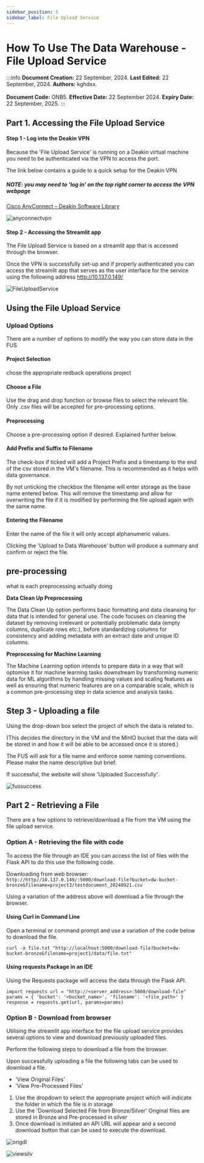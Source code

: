 ```yaml
--- 
sidebar_position: 5
sidebar_label: File Upload Service
---
```


# How To Use The Data Warehouse - File Upload Service

:::info
**Document Creation:** 22 September, 2024. **Last Edited:** 22 September, 2024. **Authors:** kghdxx.
<br></br> **Document Code:** ONB5. **Effective Date:** 22 September 2024. **Expiry Date:** 22 September, 2025.
:::

## Part 1. Accessing the File Upload Service

#### Step 1 - Log into the Deakin VPN

Because the 'File Upload Service' is running on a Deakin virtual machine you need to be authenticated via the VPN to access the port.

The link below contains a guide to a quick setup for the Deakin VPN
##### NOTE: you may need to 'log in' on the top right corner to access the VPN webpage
[Cisco AnyConnect – Deakin Software Library](https://software.deakin.edu.au/2019/04/16/cisco-anyconnect/)

![anyconnectvpn](./pictures/anyconnectvpn.png)

#### Step 2 - Accessing the Streamlit app

The File Upload Service is based on a streamlit app that is accessed through the browser. 

Once the VPN is successfully set-up and if properly authenticated you can access the streamlit app that serves as the user interface for the service using the following address
				http://10.137.0.149/

![FileUploadService](./pictures/FileUploadService.png)


## Using the File Upload Service 

### Upload Options 
There are a number of options to modify the way you can store data in the FUS 

#### Project Selection
chose the appropriate redback operations project 

#### Choose a File
Use the drag and drop function or browse files to select the relevant file.
Only .csv files will be accepted for pre-processing options.

#### Preprocessing 
Choose a pre-processing option if desired. Explained further below.

#### Add Prefix and Suffix to Filename
The check-box if ticked will add a Project Prefix and a timestamp to the end of the csv stored in the VM's filename. This is recommended as it helps with data governance.

By not unticking the checkbox the filename will enter storage as the base name entered below. This will remove the timestamp and allow for overwriting the file if it is modified by performing the file upload again with the same name.

#### Entering the Filename
Enter the name of the file it will only accept alphanumeric values.

Clicking the 'Upload to Data Warehouse' button will produce a summary and confirm or reject the file.

## pre-processing 
what is each preprocessing actually doing

**Data Clean Up Preprocessing**

The Data Clean Up option performs basic formatting and data cleansing for data that is intended for general use. The code focuses on cleaning the dataset by removing irrelevant or potentially problematic data (empty columns, duplicate rows etc.), before standardizing columns for consistency and adding metadata with an extract date and unique ID columns.


**Preprocessing for Machine Learning** 

The Machine Learning option intends to prepare data in a way that will optomise it for machine learning tasks downstream by transforming numeric data for ML algorithms by handling missing values and scaling features as well as ensuring that numeric features are on a comparable scale, which is a common pre-processing step in data science and analysis tasks.


## Step 3 - Uploading a file

Using the drop-down box select the project of which the data is related to.

(This decides the directory in the VM and the MinIO bucket that the data will be stored in and how it will be able to be accessed once it is stored.)

The FUS will ask for a file name and enforce some naming conventions.
Please make the name descriptive but brief.

If successful, the website will show 'Uploaded Successfully'.

![fussuccess](./pictures/fussuccess.png)

## Part 2 - Retrieving a File

There are a few options to retrieve/download a file from the VM using the file upload service.

### Option A - Retrieving the file with code

To access the file through an IDE you can access the list of files with the Flask API
to do this use the following code.

Downloading from web browser:
`http://http//10.137.0.149/:5000/download-file?bucket=dw-bucket-bronze&filename=project3/testdocument_20240921.csv`

Using a variation of the address above will download a file through the browser.

#### Using Curl in Command Line

Open a terminal or command prompt and use a variation of the code below to download the file.

`curl -o file.txt "http://localhost:5000/download-file?bucket=dw-bucket-bronze&filename=project1/data/file.txt"`


#### Using requests Package in an IDE

Using the Requests package will access the data through the Flask API.
```
import requests url = "http://<server_address>:5000/download-file" params = { 'bucket': '<bucket_name>', 'filename': '<file_path>' } response = requests.get(url, params=params)
```

### Option B - Download from browser

Utilising the streamlit app interface for the file upload service provides several options to view and download previously uploaded files.

Perform the following steps to download a file from the browser.

Upon successfully uploading a file the following tabs can be used to download a file. 

 - 'View Original Files'
 - 'View Pre-Processed Files'

1. Use the dropdown to select the appropriate project which will indicate the folder in which the file is in storage
2. Use the 'Download Selected File from Bronze/Silver' 
Original files are stored in Bronze and Pre-processed in silver
3. Once download is initiated an API URL will appear and a second download button that can be used to execute the download.


![origdl](./pictures/origdl.png)

![viewsilv](./pictures/viewsilv.png)